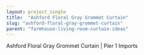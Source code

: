 ```yaml
---
layout: project_single
title:  "Ashford Floral Gray Grommet Curtain"
slug: "ashford-floral-gray-grommet-curtain"
parent: "farmhouse-living-room-curtain-ideas"
---
```

Ashford Floral Gray Grommet Curtain | Pier 1 Imports